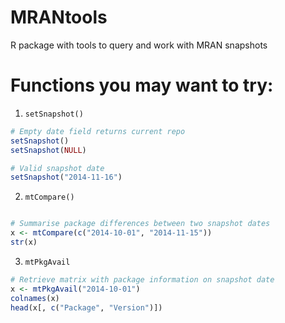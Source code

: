 MRANtools
=========

R package with tools to query and work with MRAN snapshots


# Functions you may want to try:

1. `setSnapshot()`

```r
# Empty date field returns current repo
setSnapshot()
setSnapshot(NULL)

# Valid snapshot date
setSnapshot("2014-11-16")

```


2. `mtCompare()`

```r

# Summarise package differences between two snapshot dates
x <- mtCompare(c("2014-10-01", "2014-11-15"))
str(x)
```

3. `mtPkgAvail`

```r
# Retrieve matrix with package information on snapshot date
x <- mtPkgAvail("2014-10-01")
colnames(x)
head(x[, c("Package", "Version")])
```


